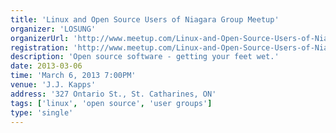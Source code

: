 ```yaml
---
title: 'Linux and Open Source Users of Niagara Group Meetup'
organizer: 'LOSUNG'
organizerUrl: 'http://www.meetup.com/Linux-and-Open-Source-Users-of-Niagara-Group/'
registration: 'http://www.meetup.com/Linux-and-Open-Source-Users-of-Niagara-Group/events/105991132/'
description: 'Open source software - getting your feet wet.'
date: 2013-03-06
time: 'March 6, 2013 7:00PM'
venue: 'J.J. Kapps'
address: '327 Ontario St., St. Catharines, ON'
tags: ['linux', 'open source', 'user groups']
type: 'single'
---
```

